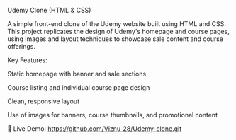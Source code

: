 Udemy Clone (HTML & CSS)

A simple front-end clone of the Udemy website built using HTML and CSS. This project replicates the design of Udemy's homepage and course pages, using images and layout techniques to showcase sale content and course offerings.

Key Features:

Static homepage with banner and sale sections

Course listing and individual course page design

Clean, responsive layout

Use of images for banners, course thumbnails, and promotional content

🔗 Live Demo: https://github.com/Viznu-28/Udemy-clone.git
